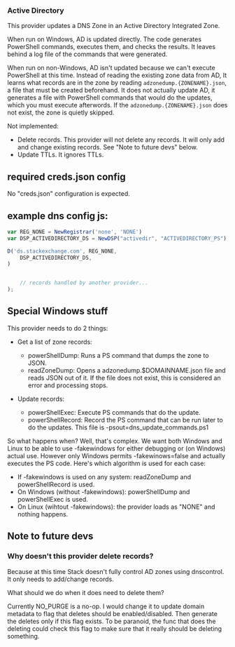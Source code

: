 ### Active Directory

This provider updates a DNS Zone in an Active Directory Integrated Zone.

When run on Windows, AD is updated directly. The code generates
PowerShell commands, executes them, and checks the results.
It leaves behind a log file of the commands that were generated.

When run on non-Windows, AD isn't updated because we can't execute
PowerShell at this time.  Instead of reading the existing zone data
from AD, It learns what
records are in the zone by reading
`adzonedump.{ZONENAME}.json`, a file that must be created beforehand.
It does not actually update AD, it generates a file with PowerShell
commands that would do the updates, which you must execute afterwords.
If the `adzonedump.{ZONENAME}.json` does not exist, the zone is quietly skipped.

Not implemented:

* Delete records.  This provider will not delete any records. It will only add
and change existing records. See "Note to future devs" below.
* Update TTLs.  It ignores TTLs.


## required creds.json config

No "creds.json" configuration is expected.

## example dns config js:

```js
var REG_NONE = NewRegistrar('none', 'NONE')
var DSP_ACTIVEDIRECTORY_DS = NewDSP("activedir", "ACTIVEDIRECTORY_PS");

D('ds.stackexchange.com', REG_NONE,
    DSP_ACTIVEDIRECTORY_DS,
)


    // records handled by another provider...
);
```

## Special Windows stuff

This provider needs to do 2 things:

* Get a list of zone records:
  * powerShellDump: Runs a PS command that dumps the zone to JSON.
  * readZoneDump: Opens a adzonedump.$DOMAINNAME.json file and reads JSON out of it.  If the file does not exist, this is considered an error and processing stops.

* Update records:
  * powerShellExec: Execute PS commands that do the update.
  * powerShellRecord: Record the PS command that can be run later to do the updates.  This file is -psout=dns_update_commands.ps1

So what happens when?  Well, that's complex.  We want both Windows and Linux to be able to use -fakewindows
for either debugging or (on Windows) actual use.  However only Windows permits -fakewinows=false and actually executes
the PS code.  Here's which algorithm is used for each case:

  * If -fakewindows is used on any system: readZoneDump and powerShellRecord is used.
  * On Windows (without -fakewindows): powerShellDump and powerShellExec is used.
  * On Linux (wihtout -fakewindows): the provider loads as "NONE" and nothing happens.


## Note to future devs

### Why doesn't this provider delete records?

Because at this time Stack doesn't fully control AD zones
using dnscontrol. It only needs to add/change records.

What should we do when it does need to delete them?

Currently NO_PURGE is a no-op.  I would change it to update
domain metadata to flag that deletes should be enabled/disabled.
Then generate the deletes only if this flag exists.  To be paranoid,
the func that does the deleting could check this flag to make sure
that it really should be deleting something.
